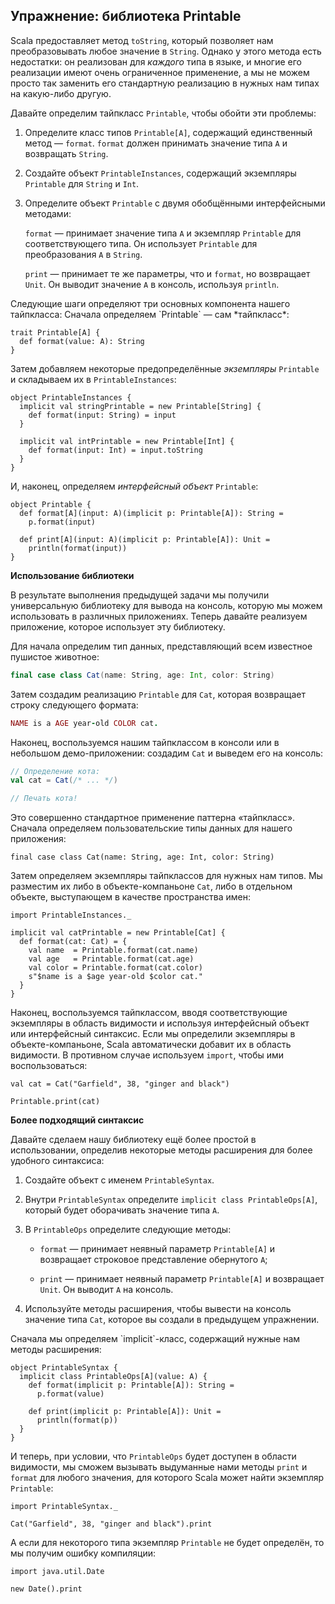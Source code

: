 ## Упражнение: библиотека Printable

Scala предоставляет метод `toString`, 
который позволяет нам преобразовывать любое значение в `String`.
Однако у этого метода есть недостатки: 
он реализован для *каждого* типа в языке, 
и многие его реализации имеют очень ограниченное применение, 
а мы не можем просто так заменить его стандартную реализацию в нужных нам типах
на какую-либо другую.

Давайте определим тайпкласс `Printable`, чтобы обойти эти проблемы:

 1. Определите класс типов `Printable[A]`, содержащий единственный метод — `format`.
    `format` должен принимать значение типа `A` и возвращать `String`.

 2. Создайте объект `PrintableInstances`, 
    содержащий экземпляры `Printable` для `String` и `Int`.

 3. Определите объект `Printable` с двумя обобщёнными интерфейсными методами:

    `format` — принимает значение типа `A` 
    и экземпляр `Printable` для соответствующего типа.
    Он использует `Printable` для преобразования `A` в `String`.

    `print` — принимает те же параметры, что и `format`, но возвращает `Unit`.
    Он выводит значение `A` в консоль, используя `println`.

<div class="solution">
Следующие шаги определяют три основных компонента нашего тайпкласса:
Сначала определяем `Printable` — сам *тайпкласс*:

```tut:book:silent
trait Printable[A] {
  def format(value: A): String
}
```

Затем добавляем некоторые предопределённые *экземпляры* `Printable` 
и складываем их в `PrintableInstances`:

```tut:book:silent
object PrintableInstances {
  implicit val stringPrintable = new Printable[String] {
    def format(input: String) = input
  }

  implicit val intPrintable = new Printable[Int] {
    def format(input: Int) = input.toString
  }
}
```

И, наконец, определяем *интерфейсный объект* `Printable`:

```tut:book:silent
object Printable {
  def format[A](input: A)(implicit p: Printable[A]): String =
    p.format(input)

  def print[A](input: A)(implicit p: Printable[A]): Unit =
    println(format(input))
}
```
</div>

**Использование библиотеки**

В результате выполнения предыдущей задачи мы получили универсальную библиотеку 
для вывода на консоль, которую мы можем использовать в различных приложениях.
Теперь давайте реализуем приложение, которое использует эту библиотеку.

Для начала определим тип данных, представляющий всем известное пушистое животное:

```scala
final case class Cat(name: String, age: Int, color: String)
```

Затем создадим реализацию `Printable` для `Cat`, 
которая возвращает строку следующего формата:

```ruby
NAME is a AGE year-old COLOR cat.
```

Наконец, воспользуемся нашим тайпклассом в консоли или в небольшом демо-приложении: 
создадим `Cat` и выведем его на консоль:

```scala
// Определение кота:
val cat = Cat(/* ... */)

// Печать кота!
```

<div class="solution">
Это совершенно стандартное применение паттерна «тайпкласс».
Сначала определяем пользовательские типы данных для нашего приложения:

```tut:book:silent
final case class Cat(name: String, age: Int, color: String)
```

Затем определяем экземпляры тайпклассов для нужных нам типов.
Мы разместим их либо в объекте-компаньоне `Cat`, 
либо в отдельном объекте, выступающем в качестве пространства имен:

```tut:book:silent
import PrintableInstances._

implicit val catPrintable = new Printable[Cat] {
  def format(cat: Cat) = {
    val name  = Printable.format(cat.name)
    val age   = Printable.format(cat.age)
    val color = Printable.format(cat.color)
    s"$name is a $age year-old $color cat."
  }
}
```

Наконец, воспользуемся тайпклассом, 
вводя соответствующие экземпляры в область видимости 
и используя интерфейсный объект или интерфейсный синтаксис.
Если мы определили экземпляры в объекте-компаньоне, 
Scala автоматически добавит их в область видимости.
В противном случае используем `import`, чтобы ими воспользоваться:

```tut:book
val cat = Cat("Garfield", 38, "ginger and black")

Printable.print(cat)
```
</div>

**Более подходящий синтаксис**

Давайте сделаем нашу библиотеку ещё более простой в использовании, 
определив некоторые методы расширения для более удобного синтаксиса:

 1. Создайте объект с именем `PrintableSyntax`.

 2. Внутри `PrintableSyntax` определите `implicit class PrintableOps[A]`, 
    который будет оборачивать значение типа `A`.

 3. В `PrintableOps` определите следующие методы:

     - `format` — принимает неявный параметр `Printable[A]` 
       и возвращает строковое представление обернутого `A`;

     - `print` — принимает неявный параметр `Printable[A]` и возвращает `Unit`.
       Он выводит `A` на консоль.

 4. Используйте методы расширения, чтобы вывести на консоль значение типа `Cat`, 
    которое вы создали в предыдущем упражнении.

<div class="solution">
Сначала мы определяем `implicit`-класс, содержащий нужные нам методы расширения:

```tut:book:silent
object PrintableSyntax {
  implicit class PrintableOps[A](value: A) {
    def format(implicit p: Printable[A]): String =
      p.format(value)

    def print(implicit p: Printable[A]): Unit =
      println(format(p))
  }
}
```

И теперь, при условии, что `PrintableOps` будет доступен в области видимости, 
мы сможем вызывать выдуманные нами методы `print` и `format` для любого значения, 
для которого Scala может найти экземпляр `Printable`:

```tut:book:silent
import PrintableSyntax._
```

```tut:book
Cat("Garfield", 38, "ginger and black").print
```

А если для некоторого типа экземпляр `Printable` не будет определён, 
то мы получим ошибку компиляции:

```tut:book:silent
import java.util.Date
```

```tut:book:fail
new Date().print
```
</div>
